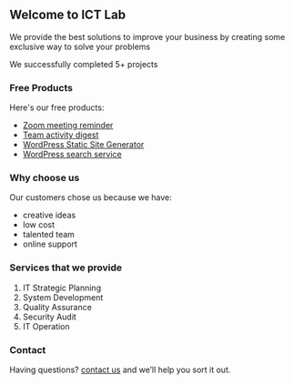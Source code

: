 ## Welcome to ICT Lab

We provide the best solutions to improve your business by creating some exclusive way to solve your problems

We successfully completed 5+ projects

### Free Products

Here's our free products:

- [Zoom meeting reminder](#)
- [Team activity digest](#)
- [WordPress Static Site Generator](#)
- [WordPress search service](#)

### Why choose us

Our customers chose us because we have:

- creative ideas
- low cost
- talented team
- online support

### Services that we provide

1. IT Strategic Planning
2. System Development
3. Quality Assurance
4. Security Audit
5. IT Operation

### Contact

Having questions? [contact us](mailto:info@ictlab.org) and we’ll help you sort it out.
